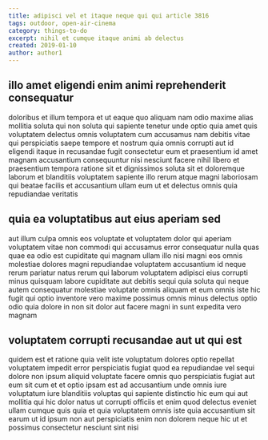 ```yaml
---
title: adipisci vel et itaque neque qui qui article 3816
tags: outdoor, open-air-cinema
category: things-to-do
excerpt: nihil et cumque itaque animi ab delectus
created: 2019-01-10
author: author1
---
```


## illo amet eligendi enim animi reprehenderit consequatur

doloribus et illum tempora et ut eaque quo aliquam nam odio maxime alias mollitia soluta qui non soluta qui sapiente tenetur unde optio quia amet quis voluptatem delectus omnis voluptatem cum accusamus nam debitis vitae qui perspiciatis saepe tempore et nostrum quia omnis corrupti aut id eligendi itaque in recusandae fugit consectetur eum et praesentium id amet magnam accusantium consequuntur nisi nesciunt facere nihil libero et praesentium tempora ratione sit et dignissimos soluta sit et doloremque laborum et blanditiis voluptatem sapiente illo rerum atque magni laboriosam qui beatae facilis et accusantium ullam eum ut et delectus omnis quia repudiandae veritatis

## quia ea voluptatibus aut eius aperiam sed

aut illum culpa omnis eos voluptate et voluptatem dolor qui aperiam voluptatem vitae non commodi qui accusamus error consequatur nulla quas quae ea odio est cupiditate qui magnam ullam illo nisi magni eos omnis molestiae dolores magni repudiandae voluptatem accusantium id neque rerum pariatur natus rerum qui laborum voluptatem adipisci eius corrupti minus quisquam labore cupiditate aut debitis sequi quia soluta qui neque autem consequatur molestiae voluptate omnis aliquam et eum omnis iste hic fugit qui optio inventore vero maxime possimus omnis minus delectus optio odio quia dolore in non sit dolor aut facere magni in sunt expedita vero magnam

## voluptatem corrupti recusandae aut ut qui est

quidem est et ratione quia velit iste voluptatum dolores optio repellat voluptatem impedit error perspiciatis fugiat quod ea repudiandae vel sequi dolore non ipsum aliquid voluptate facere omnis quo perspiciatis fugiat aut eum sit cum et et optio ipsam est ad accusantium unde omnis iure voluptatum iure blanditiis voluptas qui sapiente distinctio hic eum qui aut mollitia qui hic dolor natus ut corrupti officiis et enim quod delectus eveniet ullam cumque quis quia et quia voluptatem omnis iste quia accusantium sit earum ut id ipsum non aut perspiciatis enim non dolorem neque hic ut et possimus consectetur nesciunt sint nisi
